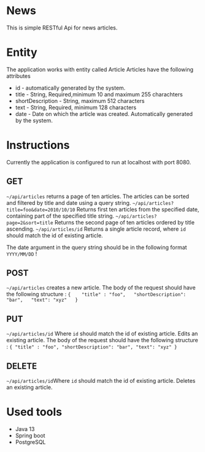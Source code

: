 # News
This is simple RESTful Api for news articles.

# Entity
The application works with entity called Article
Articles have the following attributes
* id - automatically generated by the system.
* title - String, Required,minimum 10 and maximum 255 charachters
* shortDescription - String, maximum 512 characters
* text - String, Required, minimum 128 characters
* date - Date on which the article was created. Automatically generated by the system.

# Instructions
Currently the application is configured to run at localhost with port 8080.

## GET
` ~/api/articles ` returns a page of ten articles.
The articles can be sorted and filtered by title and date using a query string.
`~/api/articles?title=foo&date=2010/10/10` Returns first ten  articles from the specified date, containing part of the specified title string.
`~/api/articles?page=2&sort=title` Returns the second page of ten articles ordered by title ascending.
`~/api/articles/id` Returns a single article record, where `id` should match the id of existing article.

The date argument in the query string should be in the following format `YYYY/MM/DD` !

## POST
`~/api/articles` creates a new article. The body of the request should have the following structure :
`
  {   
    "title" : "foo",  
    "shortDescription": "bar",  
    "text": "xyz"  
  }
`

## PUT
`~/api/articles/id` Where `id` should match the id of existing article. Edits an existing article. The body of the request should have the following structure :
`
  {
    "title" : "foo",
    "shortDescription": "bar",
    "text": "xyz"
  }
`
## DELETE 

`~/api/articles/id`Where `id` should match the id of existing article. Deletes an existing article.


# Used tools
* Java 13
* Spring boot
* PostgreSQL
